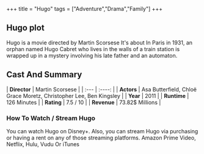 +++
title = "Hugo"
tags = ["Adventure","Drama","Family"]
+++
## Hugo plot
Hugo is a movie directed by Martin Scorsese It's about In Paris in 1931, an orphan named Hugo Cabret who lives in the walls of a train station is wrapped up in a mystery involving his late father and an automaton.
## Cast And Summary
| **Director**      | Martin Scorsese |
    | :---        |    :----:   |
    |  **Actors** | Asa Butterfield, Chloë Grace Moretz, Christopher Lee, Ben Kingsley |
    | **Year**   | 2011    |
    |  **Runtime** | 126 Minutes |
    |  **Rating** | 7.5 / 10 | 
    |  **Revenue** | 73.82$ Millions |
### How To Watch / Stream Hugo
You can watch Hugo on Disney+.
Also, you can stream Hugo via purchasing or having a rent on any of those streaming platforms.
Amazon Prime Video, Netflix, Hulu, Vudu Or iTunes
